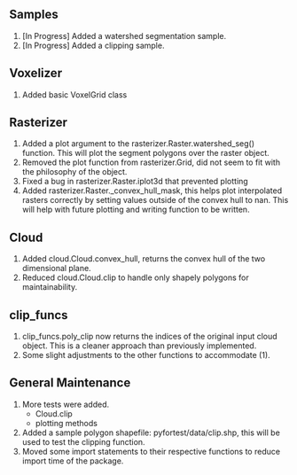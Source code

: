 ## Samples
1. [In Progress] Added a watershed segmentation sample.
2. [In Progress] Added a clipping sample.

## Voxelizer
1. Added basic VoxelGrid class

## Rasterizer
1. Added a plot argument to the rasterizer.Raster.watershed_seg() function. This will plot the segment polygons over the raster object.
2. Removed the plot function from rasterizer.Grid, did not seem to fit with the philosophy of the object.
3. Fixed a bug in rasterizer.Raster.iplot3d that prevented plotting
4. Added rasterizer.Raster._convex_hull_mask, this helps plot interpolated rasters correctly by setting values outside
   of the convex hull to nan. This will help with future plotting and writing function to be written.

## Cloud
1. Added cloud.Cloud.convex_hull, returns the convex hull of the two dimensional plane.
2. Reduced cloud.Cloud.clip to handle only shapely polygons for maintainability.

## clip_funcs
1. clip_funcs.poly_clip now returns the indices of the original input cloud object. This is a cleaner approach than previously implemented.
2. Some slight adjustments to the other functions to accommodate (1).

## General Maintenance
1. More tests were added.
	- Cloud.clip
	- plotting methods
2. Added a sample polygon shapefile: pyfortest/data/clip.shp, this will be used to test the clipping function.
3. Moved some import statements to their respective functions to reduce import time of the package.
